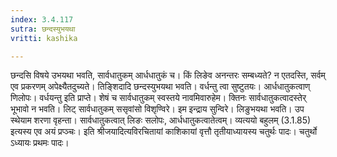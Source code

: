 ```yaml
---
index: 3.4.117
sutra: छन्दस्युभयथा
vritti: kashika

---
```

छन्दसि विषये उभयथा भवति, सार्वधातुकम् आर्धधातुकं च। किं लिङेव अनन्तरः सम्बध्यते? न एतदस्ति, सर्वम् एव प्रकरणम् अपेक्ष्यैतदुच्यते। तिङ्शिदादि छन्दस्युभयथा भवति। वर्धन्तु त्वा सुष्टुतयः। आर्धधातुकत्वाण् णिलोपः। वर्धयन्तु इति प्राप्ते। शेषं च सार्वधातुकम् स्वस्तये नावमिवारुहेम। क्तिनः सार्वधातुकत्वादस्तेर् भूभावो न भवति। लिट् सार्वधातुकम् ससृवांसो विशृण्विरे। इम इन्द्राय सुन्विरे। लिङुभयथा भवति। उप स्थेयाम शरणा वृहन्ता। सार्वधातुकत्वात् लिङः सलोपः, आर्धधातुकत्वातेत्वम्। व्यत्ययो बहुलम् (3.1.85) इत्यस्य एव अयं प्रप्ञ्चः। इति श्रीजयादित्यविरचितायां काशिकायां वृत्तौ तृतीयाध्यायस्य चतुर्थः पादः। चतुर्थो ऽध्यायः प्रथमः पादः।